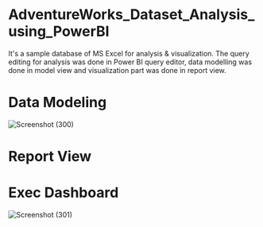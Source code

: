 # AdventureWorks_Dataset_Analysis_using_PowerBI
It's a sample database of MS Excel for analysis & visualization. The query editing for analysis was done in Power BI query editor, data modelling was done in model view and visualization part was done in report view.
# Data Modeling
![Screenshot (300)](https://github.com/Nishishrivastava/AdventureWorks_Dataset_Analysis_using_PowerBI/assets/83336594/1fe2738f-9fb1-4a56-bb5c-1fdb81ed05cb)
# Report View
# Exec Dashboard
![Screenshot (301)](https://github.com/Nishishrivastava/AdventureWorks_Dataset_Analysis_using_PowerBI/assets/83336594/cab69e4d-a309-48de-b03d-e7a99c2f8817)

